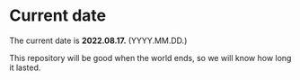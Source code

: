 # Current date

The current date is **2022.08.17.** (YYYY.MM.DD.)

This repository will be good when the world ends, so we will know how long it lasted.